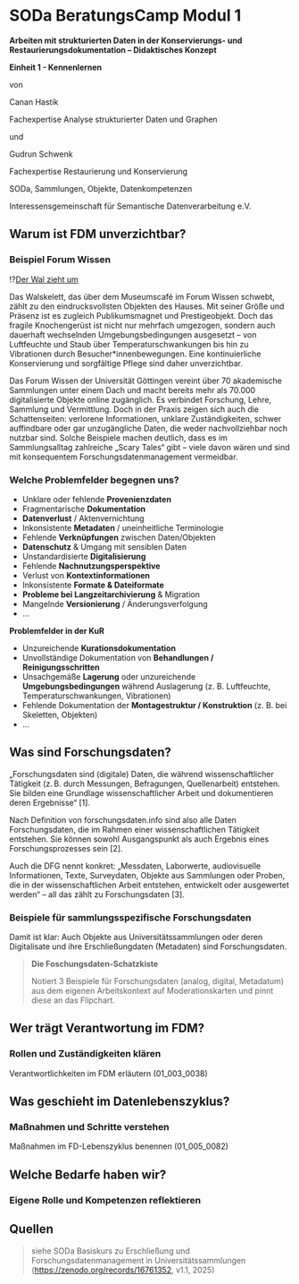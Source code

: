 <!--

author: Gudrun Schwenk und Canan Hastik  
email:    
version:  v1
language: DE

icon:     https://raw.githubusercontent.com/chastik/Beratung_Dateityp_Bild/refs/heads/main/SODa-Logo_full.svg
link:     https://raw.githubusercontent.com/chastik/Beratung/refs/heads/main/soda.css

comment:  WissKi SODA OERs

-->

# SODa BeratungsCamp Modul 1  

**Arbeiten mit strukturierten Daten in der Konservierungs- und Restaurierungsdokumentation – Didaktisches Konzept**

**Einheit 1 - Kennenlernen**

von 

Canan Hastik 

Fachexpertise Analyse strukturierter Daten und Graphen

und 

Gudrun Schwenk

Fachexpertise Restaurierung und Konservierung

SODa, Sammlungen, Objekte, Datenkompetenzen

Interessensgemeinschaft für Semantische Datenverarbeitung e.V.


## Warum ist FDM unverzichtbar?

### Beispiel Forum Wissen

!?[Der Wal zieht um](https://www.youtube.com/watch?v=-ql1E7_VVT4&list=PLgoiCMgV-zrfnWn_J6mv4K-FeWoM9iVQU&index=63)

Das Walskelett, das über dem Museumscafé im Forum Wissen schwebt, zählt zu den eindrucksvollsten Objekten des Hauses. Mit seiner Größe und Präsenz ist es zugleich Publikumsmagnet und Prestigeobjekt. Doch das fragile Knochengerüst ist nicht nur mehrfach umgezogen, sondern auch dauerhaft wechselnden Umgebungsbedingungen ausgesetzt – von Luftfeuchte und Staub über Temperaturschwankungen bis hin zu Vibrationen durch Besucher*innenbewegungen. Eine kontinuierliche Konservierung und sorgfältige Pflege sind daher unverzichtbar.

Das Forum Wissen der Universität Göttingen vereint über 70 akademische Sammlungen unter einem Dach und macht bereits mehr als 70.000 digitalisierte Objekte online zugänglich. Es verbindet Forschung, Lehre, Sammlung und Vermittlung. Doch in der Praxis zeigen sich auch die Schattenseiten: verlorene Informationen, unklare Zuständigkeiten, schwer auffindbare oder gar unzugängliche Daten, die weder nachvollziehbar noch nutzbar sind. Solche Beispiele machen deutlich, dass es im Sammlungsalltag zahlreiche „Scary Tales“ gibt – viele davon wären und sind mit konsequentem Forschungsdatenmanagement vermeidbar.

### Welche Problemfelder begegnen uns?

* Unklare oder fehlende **Provenienzdaten**
* Fragmentarische **Dokumentation**
* **Datenverlust** / Aktenvernichtung
* Inkonsistente **Metadaten** / uneinheitliche Terminologie
* Fehlende **Verknüpfungen** zwischen Daten/Objekten
* **Datenschutz** & Umgang mit sensiblen Daten
* Unstandardisierte **Digitalisierung**
* Fehlende **Nachnutzungsperspektive**
* Verlust von **Kontextinformationen**
* Inkonsistente **Formate & Dateiformate**
* **Probleme bei Langzeitarchivierung** & Migration
* Mangelnde **Versionierung** / Änderungsverfolgung
* ...

**Problemfelder in der KuR**

* Unzureichende **Kurationsdokumentation**
* Unvollständige Dokumentation von **Behandlungen / Reinigungsschritten**
* Unsachgemäße **Lagerung** oder unzureichende **Umgebungsbedingungen** während Auslagerung (z. B. Luftfeuchte, Temperaturschwankungen, Vibrationen)
* Fehlende Dokumentation der **Montagestruktur / Konstruktion** (z. B. bei Skeletten, Objekten)
* ...

## Was sind Forschungsdaten?

„Forschungsdaten sind (digitale) Daten, die während wissenschaftlicher Tätigkeit (z. B. durch Messungen, Befragungen, Quellenarbeit) entstehen. Sie bilden eine Grundlage wissenschaftlicher Arbeit und dokumentieren deren Ergebnisse“ [1].

Nach Definition von forschungsdaten.info sind also alle Daten Forschungsdaten, die im Rahmen einer wissenschaftlichen Tätigkeit entstehen. Sie können sowohl Ausgangspunkt als auch Ergebnis eines Forschungsprozesses sein [2].

Auch die DFG nennt konkret: „Messdaten, Laborwerte, audiovisuelle Informationen, Texte, Surveydaten, Objekte aus Sammlungen oder Proben, die in der wissenschaftlichen Arbeit entstehen, entwickelt oder ausgewertet werden“ – all das zählt zu Forschungsdaten [3].

### Beispiele für sammlungsspezifische Forschungsdaten

Damit ist klar: Auch Objekte aus Universitätssammlungen oder deren Digitalisate und ihre Erschließungdaten (Metadaten) sind Forschungsdaten.

>**Die Foschungsdaten-Schatzkiste**
>
>Notiert 3 Beispiele für Forschungsdaten (analog, digital, Metadatum) aus dem eigenen Arbeitskontext auf Moderationskarten und pinnt diese an das Flipchart.

## Wer trägt Verantwortung im FDM?

### Rollen und Zuständigkeiten klären

Verantwortlichkeiten im FDM erläutern (01_003_0038)

## Was geschieht im Datenlebenszyklus?
### Maßnahmen und Schritte verstehen
Maßnahmen im FD-Lebenszyklus benennen (01_005_0082)


## Welche Bedarfe haben wir?
### Eigene Rolle und Kompetenzen reflektieren




## Quellen


>siehe SODa Basiskurs zu Erschließung und Forschungsdatenmanagement in Universitätssammlungen (https://zenodo.org/records/16761352, v1.1, 2025)
>
